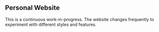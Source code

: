 ## Personal Website
This is a continuous work-in-progress. The website changes frequently to experiment with different styles and features.
